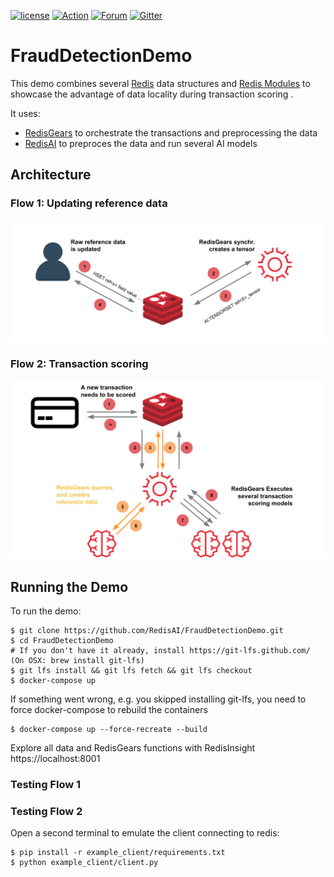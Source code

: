[![license](https://img.shields.io/github/license/RedisAI/FraudDetectionDemo.svg)](https://github.com/RedisAI/FraudDetectionDemo)
[![Action](https://github.com/RedisAI/FraudDetectionDemo/workflows/Docker-CI/badge.svg)](https://github.com/RedisAI/FraudDetectionDemo/actions?query=workflow%3ADocker-CI)
[![Forum](https://img.shields.io/badge/Forum-RedisAI-blue)](https://forum.redislabs.com/c/modules/redisai)
[![Gitter](https://badges.gitter.im/RedisLabs/RedisAI.svg)](https://gitter.im/RedisLabs/RedisAI?utm_source=badge&utm_medium=badge&utm_campaign=pr-badge)

# FraudDetectionDemo

This demo combines several [Redis](https://redis.io) data structures and [Redis Modules](https://redis.io/topics/modules-intro)
to showcase the advantage of data locality during transaction scoring .

It uses:

* [RedisGears](https://oss.redislabs.com/redisgears/) to orchestrate the transactions and preprocessing the data
* [RedisAI](https://oss.redislabs.com/redisai/) to preproces the data and run several AI models

## Architecture
### Flow 1: Updating reference data
![Architecture](/flow1.png)
### Flow 2: Transaction scoring
![Architecture](/flow2.png)


## Running the Demo
To run the demo:
```
$ git clone https://github.com/RedisAI/FraudDetectionDemo.git
$ cd FraudDetectionDemo
# If you don't have it already, install https://git-lfs.github.com/ (On OSX: brew install git-lfs)
$ git lfs install && git lfs fetch && git lfs checkout
$ docker-compose up
```
If something went wrong, e.g. you skipped installing git-lfs, you need to force docker-compose to rebuild the containers
```
$ docker-compose up --force-recreate --build
```
Explore all data and RedisGears functions with RedisInsight
https://localhost:8001

### Testing Flow 1


### Testing Flow 2
Open a second terminal to emulate the client connecting to redis:
```
$ pip install -r example_client/requirements.txt
$ python example_client/client.py
```
